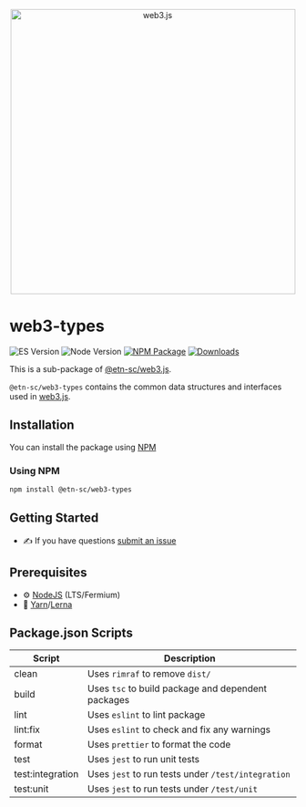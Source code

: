 <p align="center">
  <img src="assets/logo/web3js.jpg" width="500" alt="web3.js" />
</p>

# web3-types

![ES Version](https://img.shields.io/badge/ES-2020-yellow)
![Node Version](https://img.shields.io/badge/node-14.x-green)
[![NPM Package][npm-image]][npm-url]
[![Downloads][downloads-image]][npm-url]

This is a sub-package of [@etn-sc/web3.js][repo].

`@etn-sc/web3-types` contains the common data structures and interfaces used in [web3.js][repo].

## Installation

You can install the package using [NPM](https://www.npmjs.com/package/@etn-sc/web3-types)

### Using NPM

```bash
npm install @etn-sc/web3-types
```

## Getting Started

-   :writing_hand: If you have questions [submit an issue](https://github.com/electroneum/electroneum-web3.js/issues/new)

## Prerequisites

-   :gear: [NodeJS](https://nodejs.org/) (LTS/Fermium)
-   :toolbox: [Yarn](https://yarnpkg.com/)/[Lerna](https://lerna.js.org/)

## Package.json Scripts

| Script           | Description                                        |
| ---------------- | -------------------------------------------------- |
| clean            | Uses `rimraf` to remove `dist/`                    |
| build            | Uses `tsc` to build package and dependent packages |
| lint             | Uses `eslint` to lint package                      |
| lint:fix         | Uses `eslint` to check and fix any warnings        |
| format           | Uses `prettier` to format the code                 |
| test             | Uses `jest` to run unit tests                      |
| test:integration | Uses `jest` to run tests under `/test/integration` |
| test:unit        | Uses `jest` to run tests under `/test/unit`        |

[docs]: https://docs.web3js.org/
[repo]: https://github.com/electroneum/electroneum-web3.js/tree/4.x/packages/web3-types
[npm-image]: https://img.shields.io/github/package-json/v/web3/web3.js/4.x?filename=packages%2Fweb3-types%2Fpackage.json
[npm-url]: https://npmjs.org/package/@etn-sc/web3-types
[downloads-image]: https://img.shields.io/npm/dm/web3-types?label=npm%20downloads
